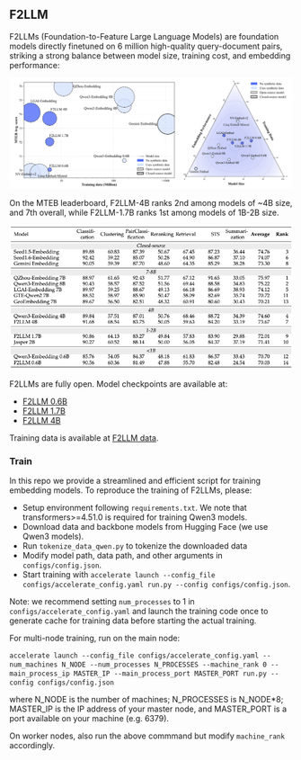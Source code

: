 ## F2LLM

F2LLMs (Foundation-to-Feature Large Language Models) are foundation models directly finetuned on 6 million high-quality query-document pairs, striking a strong balance between model size, training cost, and embedding performance:

<p align="center">
    <img src="imgs/overview.png" width="700"/>
<p>

On the MTEB leaderboard, F2LLM-4B ranks 2nd among models of ~4B size, and 7th overall, while F2LLM-1.7B ranks 1st among models of 1B-2B size.

<p align="center">
    <img src="imgs/mteb_leaderboard.png" width="700"/>
<p>

F2LLMs are fully open. Model checkpoints are available at:

- [F2LLM 0.6B](https://huggingface.co/codefuse-ai/F2LLM-0.6B)
- [F2LLM 1.7B](https://huggingface.co/codefuse-ai/F2LLM-1.7B)
- [F2LLM 4B](https://huggingface.co/codefuse-ai/F2LLM-4B)

Training data is available at [F2LLM data](https://huggingface.co/datasets/codefuse-ai/F2LLM).

### Train

In this repo we provide a streamlined and efficient script for training embedding models. To reproduce the training of F2LLMs, please:

- Setup environment following `requirements.txt`. We note that transformers>=4.51.0 is required for training Qwen3 models.
- Download data and backbone models from Hugging Face (we use Qwen3 models).
- Run `tokenize_data_qwen.py` to tokenize the downloaded data
- Modify model path, data path, and other arguments in `configs/config.json`.
- Start training with `accelerate launch --config_file configs/accelerate_config.yaml run.py --config configs/config.json`.

Note: we recommend setting `num_processes` to 1 in `configs/accelerate_config.yaml` and launch the training code once to generate cache for training data before starting the actual training.

For multi-node training, run on the main node:

```
accelerate launch --config_file configs/accelerate_config.yaml --num_machines N_NODE --num_processes N_PROCESSES --machine_rank 0 --main_process_ip MASTER_IP --main_process_port MASTER_PORT run.py --config configs/config.json
```

where N_NODE is the number of machines; N_PROCESSES is N_NODE\*8; MASTER_IP is the IP address of your master node, and MASTER_PORT is a port available on your machine (e.g. 6379).

On worker nodes, also run the above commmand but modify `machine_rank` accordingly.
